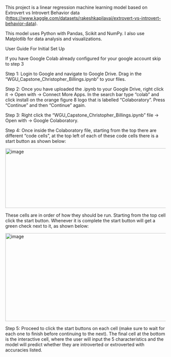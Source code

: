 This project is a linear regression machine learning model based on Extrovert vs Introvert Behavior data (https://www.kaggle.com/datasets/rakeshkapilavai/extrovert-vs-introvert-behavior-data).

This model uses Python with Pandas, Scikit and NumPy. I also use Matplotlib for data analysis and visualizations.

User Guide For Initial Set Up

If you have Google Colab already configured for your google account skip to step 3

Step 1: Login to Google and navigate to Google Drive. Drag in the “WGU_Capstone_Christopher_Billings.ipynb” to your files.

Step 2: Once you have uploaded the .ipynb to your Google Drive, right click it -> Open with 
-> Connect More Apps. In the search bar type “colab” and click install on the orange figure 8 logo that is labelled “Colaboratory”. Press “Continue” and then “Continue” again.

Step 3: Right click the “WGU_Capstone_Christopher_Billings.ipynb” file -> Open with -> Google Colaboratory.

Step 4: Once inside the Colaboratory file, starting from the top there are different “code cells”, at the top left of each of these code cells there is a start button as shown below:

<img width="975" height="188" alt="image" src="https://github.com/user-attachments/assets/ebe97dd3-fb37-499a-8094-bd9af9324724" />

These cells are in order of how they should be run. Starting from the top cell click the start button. Whenever it is complete the start button will get a green check next to it, as shown below:

<img width="975" height="277" alt="image" src="https://github.com/user-attachments/assets/d55fae05-14d0-491f-9427-d1079d67bff4" />

Step 5: Proceed to click the start buttons on each cell (make sure to wait for each one to finish before continuing to the next). The final cell at the bottom is the interactive cell, where the user will input the 5 characteristics and the model will predict whether they are introverted or extroverted with accuracies listed.

